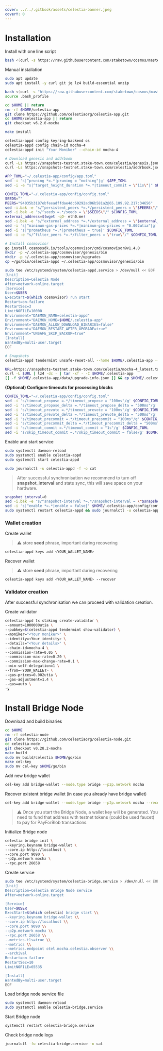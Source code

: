 ```yaml
---
cover: ../../.gitbook/assets/celestia-banner.jpeg
coverY: 0
---
```


# Installation

Install with one line script

```bash
bash <(curl -s https://raw.githubusercontent.com/staketown/cosmos/master/celestia/test_install.sh)
```

Manual installation

```bash
sudo apt update
sudo apt install -y curl git jq lz4 build-essential unzip

bash <(curl -s "https://raw.githubusercontent.com/staketown/cosmos/master/utils/go_install.sh")
source .bash_profile

cd $HOME || return
rm -rf $HOME/celestia-app
git clone https://github.com/celestiaorg/celestia-app.git
cd $HOME/celestia-app || return
git checkout v6.2.0-mocha

make install

celestia-appd config keyring-backend os
celestia-appd config chain-id mocha-4
celestia-appd init "Your Moniker" --chain-id mocha-4

# Download genesis and addrbook
curl -Ls https://snapshots-testnet.stake-town.com/celestia/genesis.json > $HOME/.celestia-app/config/genesis.json
curl -Ls https://snapshots-testnet.stake-town.com/celestia/addrbook.json > $HOME/.celestia-app/config/addrbook.json

APP_TOML="~/.celestia-app/config/app.toml"
sed -i 's|^pruning *=.*|pruning = "nothing"|g' $APP_TOML
sed -i -e "s|^target_height_duration *=.*|timeout_commit = \"11s\"|" $HOME/.celestia-app/config/config.toml

CONFIG_TOML="~/.celestia-app/config/config.toml"
SEEDS=""
PEERS="94035b3187ebfeeadffdae4dc69292ad06b581a2@65.109.92.217:34656"
sed -i.bak -e "s/^persistent_peers *=.*/persistent_peers = \"$PEERS\"/" $CONFIG_TOML
sed -i.bak -e "s/^seeds =.*/seeds = \"$SEEDS\"/" $CONFIG_TOML
external_address=$(wget -qO- eth0.me)
sed -i.bak -e "s/^external_address *=.*/external_address = \"$external_address:26656\"/" $CONFIG_TOML
sed -i 's|^minimum-gas-prices *=.*|minimum-gas-prices = "0.002utia"|g' $CONFIG_TOML
sed -i 's|^prometheus *=.*|prometheus = true|' $CONFIG_TOML
sed -i -e "s/^filter_peers *=.*/filter_peers = \"true\"/" $CONFIG_TOML

# Install cosmovisor
go install cosmossdk.io/tools/cosmovisor/cmd/cosmovisor@v1.4.0
mkdir -p ~/.celestia-app/cosmovisor/genesis/bin
mkdir -p ~/.celestia-app/cosmovisor/upgrades
cp ~/go/bin/celestia-appd ~/.celestia-app/cosmovisor/genesis/bin

sudo tee /etc/systemd/system/celestia-appd.service > /dev/null << EOF
[Unit]
Description=Celestia Node
After=network-online.target
[Service]
User=$USER
ExecStart=$(which cosmovisor) run start
Restart=on-failure
RestartSec=3
LimitNOFILE=10000
Environment="DAEMON_NAME=celestia-appd"
Environment="DAEMON_HOME=$HOME/.celestia-app"
Environment="DAEMON_ALLOW_DOWNLOAD_BINARIES=false"
Environment="DAEMON_RESTART_AFTER_UPGRADE=true"
Environment="UNSAFE_SKIP_BACKUP=true"
[Install]
WantedBy=multi-user.target
EOF

# Snapshots
celestia-appd tendermint unsafe-reset-all --home $HOME/.celestia-app --keep-addr-book

URL=https://snapshots-testnet.stake-town.com/celestia/mocha-4_latest.tar.lz4
curl -L $URL | lz4 -dc - | tar -xf - -C $HOME/.celestia-app
[[ -f $HOME/.celestia-app/data/upgrade-info.json ]] && cp $HOME/.celestia-app/data/upgrade-info.json $HOME/.celestia-app/cosmovisor/genesis/upgrade-info.json
```

**(Optional) Configure timeouts for processing blocks**

```bash
CONFIG_TOML="~/.celestia-app/config/config.toml"
sed -i 's/timeout_propose =.*/timeout_propose = "100ms"/g' $CONFIG_TOML
sed -i 's/timeout_propose_delta =.*/timeout_propose_delta = "500ms"/g' $CONFIG_TOML
sed -i 's/timeout_prevote =.*/timeout_prevote = "100ms"/g' $CONFIG_TOML
sed -i 's/timeout_prevote_delta =.*/timeout_prevote_delta = "500ms"/g' $CONFIG_TOML
sed -i 's/timeout_precommit =.*/timeout_precommit = "100ms"/g' $CONFIG_TOML
sed -i 's/timeout_precommit_delta =.*/timeout_precommit_delta = "500ms"/g' $CONFIG_TOML
sed -i 's/timeout_commit =.*/timeout_commit = "1s"/g' $CONFIG_TOML
sed -i 's/skip_timeout_commit =.*/skip_timeout_commit = false/g' $CONFIG_TOML
```

Enable and start service

```bash
sudo systemctl daemon-reload
sudo systemctl enable celestia-appd
sudo systemctl start celestia-appd

sudo journalctl -u celestia-appd -f -o cat
```

> After successful synchronisation we recommend to turn off **snapshot\_interval** and state sync, this will save space on your hardware.

```bash
snapshot_interval=0
sed -i.bak -e "s/^snapshot-interval *=.*/snapshot-interval = \"$snapshot_interval\"/" ~/.celestia-app/config/app.toml
sed -i 's|^enable *=.*|enable = false|' $HOME/.celestia-app/config/config.toml
sudo systemctl restart celestia-appd && sudo journalctl -u celestia-appd -f -o cat
```

### Wallet creation

Create wallet

> ⚠️ store **seed** phrase, important during recovering

```bash
celestia-appd keys add <YOUR_WALLET_NAME>
```

Recover wallet

> ⚠️ store **seed** phrase, important during recovering

```bash
celestia-appd keys add <YOUR_WALLET_NAME> --recover
```

### Validator creation

After successful synchronisation we can proceed with validation creation.

Create validator

```bash
celestia-appd tx staking create-validator \
--amount=1000000utia \
--pubkey=$(celestia-appd tendermint show-validator) \
--moniker="<Your moniker>" \
--identity=<Your identity> \
--details="<Your details>" \
--chain-id=mocha-4 \
--commission-rate=0.05 \
--commission-max-rate=0.20 \
--commission-max-change-rate=0.1 \
--min-self-delegation=1 \
--from=<YOUR_WALLET> \
--gas-prices=0.002utia \
--gas-adjustment=1.4 \
--gas=auto \
-y
```

# Install Bridge Node

Download and build binaries
```bash
cd $HOME
rm -rf celestia-node
git clone https://github.com/celestiaorg/celestia-node.git
cd celestia-node
git checkout v0.28.2-mocha
make build
sudo mv build/celestia $HOME/go/bin
make cel-key
sudo mv cel-key $HOME/go/bin
```

Add new bridge wallet
```bash
cel-key add bridge-wallet --node.type bridge --p2p.network mocha
```

Recover existent bridge wallet (in case you already have bridge wallet)
```bash
cel-key add bridge-wallet --node.type bridge --p2p.network mocha --recover
```

> ⚠️ Once you start the Bridge Node, a wallet key will be generated. You need to fund that address with testnet tokens (could be used faucet) to pay for PayForBlob transactions

Initialize Bridge node
```bash
celestia bridge init \
--keyring.keyname bridge-wallet \
--core.ip http://localhost \
--core.port 9090 \
--p2p.network mocha \
--rpc.port 26658
```

Create service
```bash
sudo tee /etc/systemd/system/celestia-bridge.service > /dev/null << EOF
[Unit]
Description=Celestia Bridge Node service
After=network-online.target

[Service]
User=$USER
ExecStart=$(which celestia) bridge start \\
--keyring.keyname bridge-wallet \\
--core.ip http://localhost \\
--core.port 9090 \\
--p2p.network mocha \\
--rpc.port 26658 \\
--metrics.tls=true \\
--metrics \\
--metrics.endpoint otel.mocha.celestia.observer \\
--archival
Restart=on-failure
RestartSec=10
LimitNOFILE=65535

[Install]
WantedBy=multi-user.target
EOF
```

Load bridge node service file
```bash
sudo systemctl daemon-reload
sudo systemctl enable celestia-bridge.service
```

Start Bridge node
```bash
systemctl restart celestia-bridge.service
```

Check bridge node logs
```bash
journalctl -fu celestia-bridge.service -o cat
```